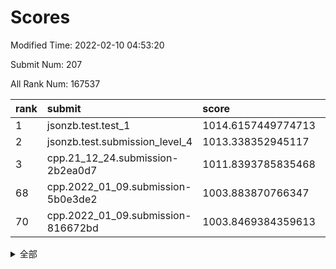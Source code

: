# Scores

Modified Time: 2022-02-10 04:53:20

Submit Num: 207

All Rank Num: 167537

| rank |               submit               |       score        |       sigma        | pk_num |
| :--- | :--------------------------------- | :----------------- | :----------------- | :----- |
| 1    | jsonzb.test.test_1                 | 1014.6157449774713 | 0.8287153406206792 | 3240   |
| 2    | jsonzb.test.submission_level_4     | 1013.338352945117  | 0.797207900365902  | 3238   |
| 3    | cpp.21_12_24.submission-2b2ea0d7   | 1011.8393785835468 | 0.7978989859032694 | 3237   |
| 68   | cpp.2022_01_09.submission-5b0e3de2 | 1003.883870766347  | 0.711019769395109  | 3235   |
| 70   | cpp.2022_01_09.submission-816672bd | 1003.8469384359613 | 0.7204963399811498 | 3233   |


<details>
<summary>全部</summary>

| rank |                 submit                 |       score        |       sigma        | pk_num |
| :--- | :------------------------------------- | :----------------- | :----------------- | :----- |
| 1    | jsonzb.test.test_1                     | 1014.6157449774713 | 0.8287153406206792 | 3240   |
| 2    | jsonzb.test.submission_level_4         | 1013.338352945117  | 0.797207900365902  | 3238   |
| 3    | cpp.21_12_24.submission-2b2ea0d7       | 1011.8393785835468 | 0.7978989859032694 | 3237   |
| 4    | gobigger.level_3.submission_level_3_42 | 1011.4219698333221 | 0.770433185189735  | 3235   |
| 5    | gobigger.level_3.submission_level_3_35 | 1011.3532246551047 | 0.7657144821618116 | 3236   |
| 6    | gobigger.level_3.submission_level_3_8  | 1011.3202407232395 | 0.7695835877570745 | 3237   |
| 7    | gobigger.level_3.submission_level_3_36 | 1011.2608522930159 | 0.776870575197608  | 3240   |
| 8    | gobigger.level_3.submission_level_3_31 | 1011.1431939640511 | 0.7844398300778798 | 3236   |
| 9    | gobigger.level_3.submission_level_3_10 | 1011.0962425972722 | 0.7829183158061103 | 3234   |
| 10   | gobigger.level_3.submission_level_3_12 | 1011.0950745989494 | 0.7673718223321458 | 3237   |
| 11   | gobigger.level_3.submission_level_3_15 | 1011.0092128878974 | 0.753681885770583  | 3237   |
| 12   | gobigger.level_3.submission_level_3_34 | 1010.8613215769022 | 0.7852742907782838 | 3236   |
| 13   | gobigger.level_3.submission_level_3_20 | 1010.7797333254387 | 0.7719780781691922 | 3235   |
| 14   | gobigger.level_3.submission_level_3_28 | 1010.7517884210904 | 0.7487823231901636 | 3238   |
| 15   | gobigger.level_3.submission_level_3_0  | 1010.7008520099849 | 0.7752132906144488 | 3236   |
| 16   | gobigger.level_3.submission_level_3_46 | 1010.6741731511638 | 0.7550629428967418 | 3235   |
| 17   | gobigger.level_3.submission_level_3_30 | 1010.6293277633238 | 0.7658477724397984 | 3237   |
| 18   | gobigger.level_3.submission_level_3_2  | 1010.550332133114  | 0.75615070871134   | 3233   |
| 19   | gobigger.level_3.submission_level_3_19 | 1010.5091605970159 | 0.7898439679904359 | 3233   |
| 20   | gobigger.level_3.submission_level_3_18 | 1010.4823536505331 | 0.7478966719395951 | 3235   |
| 21   | gobigger.level_3.submission_level_3_7  | 1010.4726607674648 | 0.7898684289612871 | 3241   |
| 22   | gobigger.level_3.submission_level_3_49 | 1010.433900629956  | 0.7641459538220272 | 3245   |
| 23   | gobigger.level_3.submission_level_3_26 | 1010.381926913528  | 0.775746144555757  | 3242   |
| 24   | gobigger.level_3.submission_level_3_22 | 1010.3261476797522 | 0.7810078172775414 | 3238   |
| 25   | gobigger.level_3.submission_level_3_39 | 1010.2629016260544 | 0.7510568005198475 | 3242   |
| 26   | gobigger.level_3.submission_level_3_32 | 1010.1785010724813 | 0.7745556394036294 | 3243   |
| 27   | gobigger.level_3.submission_level_3_41 | 1010.1763747641497 | 0.7673444855184863 | 3240   |
| 28   | gobigger.level_3.submission_level_3_48 | 1010.151372343173  | 0.7539413478610659 | 3236   |
| 29   | gobigger.level_3.submission_level_3_45 | 1010.0074288084188 | 0.729498192681604  | 3236   |
| 30   | gobigger.level_3.submission_level_3_23 | 1009.9744094418613 | 0.753597194147481  | 3241   |
| 31   | gobigger.level_3.submission_level_3_1  | 1009.8073026048996 | 0.7622404909336599 | 3237   |
| 32   | gobigger.level_3.submission_level_3_17 | 1009.8037523706089 | 0.7560197126650492 | 3235   |
| 33   | gobigger.level_3.submission_level_3_25 | 1009.801898937466  | 0.7521408003296078 | 3236   |
| 34   | gobigger.level_3.submission_level_3_44 | 1009.6736709604997 | 0.7637212178279135 | 3239   |
| 35   | gobigger.level_3.submission_level_3_29 | 1009.6695113354707 | 0.7485212748308461 | 3239   |
| 36   | gobigger.level_3.submission_level_3_43 | 1009.6211845117541 | 0.7597477846305357 | 3242   |
| 37   | gobigger.level_3.submission_level_3_24 | 1009.5785821520009 | 0.762129246986754  | 3239   |
| 38   | gobigger.level_3.submission_level_3_5  | 1009.5647203271072 | 0.7671375643326135 | 3237   |
| 39   | gobigger.level_3.submission_level_3_27 | 1009.5593441303778 | 0.7575854735955019 | 3238   |
| 40   | gobigger.level_3.submission_level_3_40 | 1009.5156013452771 | 0.7508943762288535 | 3237   |
| 41   | gobigger.level_3.submission_level_3_33 | 1009.3557691457298 | 0.7488341692193924 | 3238   |
| 42   | gobigger.level_3.submission_level_3_13 | 1009.3493038321182 | 0.7313813311271867 | 3235   |
| 43   | gobigger.level_3.submission_level_3_3  | 1009.2289803884239 | 0.7413332790072906 | 3241   |
| 44   | gobigger.level_3.submission_level_3_37 | 1009.2057760093413 | 0.7583407860119589 | 3240   |
| 45   | gobigger.level_3.submission_level_3_9  | 1009.0790657798675 | 0.7634829630079526 | 3234   |
| 46   | gobigger.level_3.submission_level_3_38 | 1009.0292180625457 | 0.7588863953571905 | 3237   |
| 47   | gobigger.level_3.submission_level_3_14 | 1008.8725918340803 | 0.7553007611733085 | 3237   |
| 48   | gobigger.level_3.submission_level_3_21 | 1008.7009815071108 | 0.7492490152667133 | 3239   |
| 49   | gobigger.level_3.submission_level_3_6  | 1008.5762234723276 | 0.7415425311217735 | 3234   |
| 50   | gobigger.level_3.submission_level_3_11 | 1008.5753008465084 | 0.7494182049577862 | 3237   |
| 51   | gobigger.level_3.submission_level_3_4  | 1008.5228362422525 | 0.7670223633965076 | 3236   |
| 52   | gobigger.level_3.submission_level_3_47 | 1008.4940783839106 | 0.7253636692278242 | 3237   |
| 53   | gobigger.level_3.submission_level_3_16 | 1008.1392655410501 | 0.7547248579959311 | 3237   |
| 54   | gobigger.level_1.submission_level_1_1  | 1005.235511163661  | 0.7217661193378484 | 3237   |
| 55   | gobigger.level_1.submission_level_1_26 | 1004.8519896154386 | 0.72307665307378   | 3236   |
| 56   | gobigger.level_1.submission_level_1_21 | 1004.6532292408048 | 0.7146285413604612 | 3241   |
| 57   | gobigger.level_1.submission_level_1_28 | 1004.5895461735872 | 0.7257131337739848 | 3245   |
| 58   | gobigger.level_1.submission_level_1_18 | 1004.5867864245995 | 0.7289279774260097 | 3236   |
| 59   | gobigger.level_1.submission_level_1_41 | 1004.5443722391116 | 0.7124309284491988 | 3240   |
| 60   | gobigger.level_1.submission_level_1_19 | 1004.2571007397322 | 0.7217092875487079 | 3235   |
| 61   | gobigger.level_1.submission_level_1_48 | 1004.2048623636589 | 0.7114335135006497 | 3237   |
| 62   | gobigger.level_1.submission_level_1_44 | 1004.1972695026205 | 0.7176789603082159 | 3241   |
| 63   | gobigger.level_1.submission_level_1_5  | 1004.0977684687043 | 0.7187912646425322 | 3234   |
| 64   | gobigger.level_1.submission_level_1_10 | 1004.077223998738  | 0.7228098389926115 | 3238   |
| 65   | gobigger.level_1.submission_level_1_12 | 1004.0419360697572 | 0.7170561828581774 | 3237   |
| 66   | gobigger.level_1.submission_level_1_17 | 1003.9803511857646 | 0.7181313980192872 | 3235   |
| 67   | gobigger.level_1.submission_level_1_7  | 1003.973510036001  | 0.7141530879154657 | 3236   |
| 68   | cpp.2022_01_09.submission-5b0e3de2     | 1003.883870766347  | 0.711019769395109  | 3235   |
| 69   | gobigger.level_1.submission_level_1_39 | 1003.8698662956222 | 0.7087604607827442 | 3238   |
| 70   | cpp.2022_01_09.submission-816672bd     | 1003.8469384359613 | 0.7204963399811498 | 3233   |
| 71   | gobigger.level_1.submission_level_1_20 | 1003.844658918447  | 0.7199575528575861 | 3240   |
| 72   | gobigger.level_1.submission_level_1_6  | 1003.8369088797872 | 0.714791637691246  | 3236   |
| 73   | gobigger.level_1.submission_level_1_31 | 1003.8108962077563 | 0.7345415091892441 | 3235   |
| 74   | gobigger.level_1.submission_level_1_33 | 1003.8089042072935 | 0.7153525595772503 | 3239   |
| 75   | gobigger.level_1.submission_level_1_49 | 1003.764830891051  | 0.721291634789944  | 3238   |
| 76   | gobigger.level_1.submission_level_1_29 | 1003.7155113894015 | 0.7160698797520847 | 3236   |
| 77   | gobigger.level_1.submission_level_1_35 | 1003.6899911728088 | 0.7156207965374236 | 3239   |
| 78   | gobigger.level_1.submission_level_1_16 | 1003.6459255424675 | 0.7090353249265228 | 3243   |
| 79   | gobigger.level_1.submission_level_1_30 | 1003.3580445699688 | 0.7171325941064507 | 3238   |
| 80   | gobigger.level_1.submission_level_1_3  | 1003.2693934867132 | 0.7102734718657352 | 3239   |
| 81   | gobigger.level_1.submission_level_1_23 | 1003.2491825697566 | 0.7246552822430598 | 3241   |
| 82   | gobigger.level_1.submission_level_1_27 | 1003.2422394169098 | 0.717238475518935  | 3235   |
| 83   | gobigger.level_1.submission_level_1_8  | 1003.2391223912537 | 0.7160003583062701 | 3240   |
| 84   | gobigger.level_1.submission_level_1_38 | 1003.1972304205567 | 0.728012356662368  | 3243   |
| 85   | gobigger.level_1.submission_level_1_13 | 1003.1286314962139 | 0.7154823490679124 | 3238   |
| 86   | gobigger.level_1.submission_level_1_11 | 1003.1129474473084 | 0.7165251691963223 | 3239   |
| 87   | gobigger.level_1.submission_level_1_14 | 1003.0873183027876 | 0.7241017814883555 | 3238   |
| 88   | gobigger.level_1.submission_level_1_2  | 1003.0633267350772 | 0.7088315098169633 | 3237   |
| 89   | gobigger.level_1.submission_level_1_0  | 1003.0580293812567 | 0.7133967322095058 | 3240   |
| 90   | gobigger.level_1.submission_level_1_4  | 1003.0054351551362 | 0.7170502433073185 | 3238   |
| 91   | gobigger.level_1.submission_level_1_9  | 1002.993703180789  | 0.7168169295021148 | 3241   |
| 92   | gobigger.level_1.submission_level_1_40 | 1002.9744529015783 | 0.7280337438984946 | 3234   |
| 93   | gobigger.level_1.submission_level_1_46 | 1002.9364421405099 | 0.7148876060489437 | 3240   |
| 94   | gobigger.level_1.submission_level_1_43 | 1002.9238207216928 | 0.7281889745026527 | 3237   |
| 95   | gobigger.level_1.submission_level_1_32 | 1002.8796823541816 | 0.7169949117839494 | 3238   |
| 96   | gobigger.level_1.submission_level_1_25 | 1002.7702011005217 | 0.7175012656708395 | 3235   |
| 97   | gobigger.level_1.submission_level_1_37 | 1002.717532154139  | 0.7080069848492692 | 3229   |
| 98   | gobigger.level_1.submission_level_1_24 | 1002.6891907762628 | 0.7190322374835697 | 3235   |
| 99   | gobigger.level_1.submission_level_1_42 | 1002.5126455528494 | 0.709327776964955  | 3235   |
| 100  | gobigger.level_1.submission_level_1_45 | 1002.4816637359244 | 0.7073323612126197 | 3239   |
| 101  | gobigger.level_1.submission_level_1_36 | 1002.4698228528598 | 0.712958203468303  | 3240   |
| 102  | gobigger.level_1.submission_level_1_15 | 1002.3407526737387 | 0.7195561037496406 | 3238   |
| 103  | gobigger.level_1.submission_level_1_22 | 1002.3277347973941 | 0.7091307009563633 | 3236   |
| 104  | gobigger.level_1.submission_level_1_34 | 1002.3077155530121 | 0.7141989034682146 | 3234   |
| 105  | gobigger.level_1.submission_level_1_47 | 1000.5179290011835 | 0.7122046219468308 | 3239   |
| 106  | gobigger.random.submission_random_42   | 998.0136718731583  | 0.7085409859222805 | 3238   |
| 107  | gobigger.random.submission_random_16   | 996.9615874909346  | 0.7068144323960273 | 3229   |
| 108  | gobigger.random.submission_random_41   | 996.74376531951    | 0.7068712852888824 | 3239   |
| 109  | gobigger.random.submission_random_32   | 996.7138897886628  | 0.6992655477669449 | 3238   |
| 110  | gobigger.random.submission_random_21   | 996.7111765560717  | 0.7071058919777286 | 3241   |
| 111  | gobigger.random.submission_random_14   | 996.5781876506837  | 0.7122808552705898 | 3239   |
| 112  | gobigger.random.submission_random_24   | 996.4685353629658  | 0.7191273427712451 | 3237   |
| 113  | gobigger.random.submission_random_29   | 996.3438683676998  | 0.704970491004345  | 3237   |
| 114  | gobigger.random.submission_random_0    | 996.3354957958782  | 0.7129947434835786 | 3242   |
| 115  | gobigger.random.submission_random_27   | 996.2614856042986  | 0.7126533234792995 | 3237   |
| 116  | gobigger.random.submission_random_12   | 996.1523118408837  | 0.7153510091645245 | 3237   |
| 117  | gobigger.random.submission_random_2    | 996.1481686120358  | 0.7117292082154295 | 3236   |
| 118  | gobigger.random.submission_random_33   | 996.0673152251989  | 0.7120238170367774 | 3236   |
| 119  | gobigger.random.submission_random_23   | 995.9626523779148  | 0.7138191462526337 | 3234   |
| 120  | gobigger.random.submission_random_37   | 995.9614262174056  | 0.7087887971939798 | 3237   |
| 121  | gobigger.random.submission_random_36   | 995.8513588460646  | 0.7032776550160427 | 3240   |
| 122  | gobigger.random.submission_random_31   | 995.8247412599618  | 0.7123887171762616 | 3238   |
| 123  | gobigger.random.submission_random_30   | 995.8209135499781  | 0.7120458738843699 | 3244   |
| 124  | gobigger.random.submission_random_8    | 995.8173498213814  | 0.7227981342251671 | 3236   |
| 125  | gobigger.random.submission_random_7    | 995.8109178701278  | 0.7140603766270265 | 3237   |
| 126  | gobigger.random.submission_random_11   | 995.7816535845401  | 0.7178195454798779 | 3237   |
| 127  | gobigger.random.submission_random_39   | 995.7684377575606  | 0.70239947010586   | 3237   |
| 128  | gobigger.random.submission_random_46   | 995.7621549961983  | 0.711274307131763  | 3241   |
| 129  | gobigger.random.submission_random_40   | 995.752591172067   | 0.7173102040811963 | 3237   |
| 130  | gobigger.random.submission_random_43   | 995.7331180468019  | 0.7096728678100314 | 3236   |
| 131  | gobigger.random.submission_random_28   | 995.7306161165312  | 0.7204071758873418 | 3235   |
| 132  | gobigger.random.submission_random_48   | 995.6522938534164  | 0.7169811205815128 | 3237   |
| 133  | gobigger.random.submission_random_5    | 995.6332089306844  | 0.7085082097146679 | 3241   |
| 134  | gobigger.random.submission_random_17   | 995.6136448238522  | 0.7057318998702344 | 3240   |
| 135  | gobigger.random.submission_random_22   | 995.6017047002671  | 0.7185429921715483 | 3238   |
| 136  | gobigger.random.submission_random_6    | 995.5722428324276  | 0.7002254820089445 | 3241   |
| 137  | gobigger.random.submission_random_38   | 995.5198414126165  | 0.7029404223641774 | 3233   |
| 138  | gobigger.random.submission_random_4    | 995.5082964387597  | 0.7136354394083376 | 3240   |
| 139  | gobigger.random.submission_random_35   | 995.4879115523838  | 0.710961209925313  | 3238   |
| 140  | gobigger.random.submission_random_9    | 995.4214068927447  | 0.7186487653273981 | 3241   |
| 141  | gobigger.random.submission_random_47   | 995.3607248756347  | 0.7105569627683564 | 3228   |
| 142  | gobigger.random.submission_random_10   | 995.3383722813323  | 0.7111025384920421 | 3235   |
| 143  | gobigger.random.submission_random_15   | 995.3267798983032  | 0.7118431556573911 | 3239   |
| 144  | gobigger.random.submission_random_18   | 995.2972953845475  | 0.7267951894603024 | 3236   |
| 145  | gobigger.random.submission_random_34   | 995.1888530909255  | 0.708687025752815  | 3237   |
| 146  | gobigger.random.submission_random_49   | 995.1799904688397  | 0.721268405712045  | 3237   |
| 147  | gobigger.random.submission_random_19   | 995.1450949677368  | 0.7296256946942227 | 3236   |
| 148  | gobigger.random.submission_random_3    | 995.1156550313411  | 0.710583493767778  | 3237   |
| 149  | gobigger.random.submission_random_26   | 995.0872011860788  | 0.7276749764225201 | 3238   |
| 150  | gobigger.random.submission_random_1    | 995.0627077768081  | 0.7291259180511723 | 3235   |
| 151  | gobigger.random.submission_random_44   | 995.0380996426019  | 0.716720431619769  | 3236   |
| 152  | gobigger.random.submission_random_45   | 994.9187300039528  | 0.7108252385348462 | 3236   |
| 153  | gobigger.random.submission_random_20   | 994.8411345238604  | 0.7205572995234548 | 3239   |
| 154  | gobigger.random.submission_random_13   | 994.7974676906588  | 0.703632080594422  | 3238   |
| 155  | gobigger.random.submission_random_25   | 994.608886281284   | 0.7079966068829008 | 3236   |
| 156  | gobigger.level_2.submission_level_2_40 | 993.6864299455818  | 0.7176128248776691 | 3240   |
| 157  | gobigger.level_2.submission_level_2_48 | 993.5444012756386  | 0.7410794729527195 | 3238   |
| 158  | gobigger.level_2.submission_level_2_12 | 993.475736316387   | 0.74105356373235   | 3237   |
| 159  | gobigger.level_2.submission_level_2_21 | 993.4143502563728  | 0.7382248569681429 | 3239   |
| 160  | gobigger.level_2.submission_level_2_25 | 993.2995554451721  | 0.731963187234796  | 3233   |
| 161  | gobigger.level_2.submission_level_2_32 | 993.2236126110066  | 0.7492443717956747 | 3244   |
| 162  | gobigger.level_2.submission_level_2_42 | 993.1830809604344  | 0.7490669342344912 | 3238   |
| 163  | gobigger.level_2.submission_level_2_38 | 993.0090519788343  | 0.727801275817196  | 3243   |
| 164  | gobigger.level_2.submission_level_2_37 | 992.8761573182128  | 0.746033541524721  | 3234   |
| 165  | gobigger.level_2.submission_level_2_22 | 992.86014327332    | 0.7390673621534346 | 3239   |
| 166  | gobigger.level_2.submission_level_2_9  | 992.8145206318313  | 0.7287982978332059 | 3235   |
| 167  | gobigger.level_2.submission_level_2_15 | 992.803007706265   | 0.7357354069357814 | 3236   |
| 168  | gobigger.level_2.submission_level_2_35 | 992.5929808488486  | 0.7419002809704387 | 3238   |
| 169  | gobigger.level_2.submission_level_2_5  | 992.5580701404493  | 0.7515136785306813 | 3237   |
| 170  | gobigger.level_2.submission_level_2_44 | 992.5364097129376  | 0.7462818874697866 | 3242   |
| 171  | gobigger.level_2.submission_level_2_0  | 992.5279604623807  | 0.7250118870520863 | 3234   |
| 172  | gobigger.level_2.submission_level_2_10 | 992.4900120858941  | 0.744400323989707  | 3241   |
| 173  | gobigger.level_2.submission_level_2_11 | 992.4194049473662  | 0.7409133163963915 | 3235   |
| 174  | gobigger.level_2.submission_level_2_13 | 992.1419124768921  | 0.7420401746240064 | 3235   |
| 175  | gobigger.level_2.submission_level_2_33 | 992.1348047118104  | 0.7345343026148671 | 3241   |
| 176  | gobigger.level_2.submission_level_2_46 | 992.0436998025054  | 0.739683823381564  | 3238   |
| 177  | gobigger.level_2.submission_level_2_49 | 991.9846537841838  | 0.7693846256667182 | 3239   |
| 178  | gobigger.level_2.submission_level_2_43 | 991.9538227834329  | 0.7425910486660691 | 3236   |
| 179  | gobigger.level_2.submission_level_2_36 | 991.9158441632158  | 0.7409064526552893 | 3236   |
| 180  | gobigger.level_2.submission_level_2_6  | 991.8947608082493  | 0.756848033680664  | 3236   |
| 181  | gobigger.level_2.submission_level_2_26 | 991.8618250692444  | 0.7332800873542301 | 3234   |
| 182  | gobigger.level_2.submission_level_2_17 | 991.8174192103597  | 0.7420217283526592 | 3239   |
| 183  | gobigger.level_2.submission_level_2_7  | 991.7986278574253  | 0.74472464376794   | 3236   |
| 184  | gobigger.level_2.submission_level_2_31 | 991.7507636985891  | 0.7367607939536576 | 3238   |
| 185  | gobigger.level_2.submission_level_2_2  | 991.7448076328014  | 0.7343547655465913 | 3235   |
| 186  | gobigger.level_2.submission_level_2_14 | 991.6931571960333  | 0.7599847857527506 | 3237   |
| 187  | gobigger.level_2.submission_level_2_4  | 991.6545627488163  | 0.7274992086406442 | 3239   |
| 188  | gobigger.level_2.submission_level_2_16 | 991.6140701866292  | 0.7452280192481164 | 3237   |
| 189  | gobigger.level_2.submission_level_2_27 | 991.5970979227839  | 0.7626789153211427 | 3241   |
| 190  | gobigger.level_2.submission_level_2_29 | 991.5321355785583  | 0.7388604058801718 | 3236   |
| 191  | gobigger.level_2.submission_level_2_45 | 991.5283622266594  | 0.7744033251835729 | 3239   |
| 192  | gobigger.level_2.submission_level_2_3  | 991.4998311118118  | 0.7469895226226366 | 3237   |
| 193  | gobigger.level_2.submission_level_2_20 | 991.4225563397363  | 0.7619967234087606 | 3231   |
| 194  | gobigger.level_2.submission_level_2_47 | 991.383837489765   | 0.7465442918619923 | 3237   |
| 195  | gobigger.level_2.submission_level_2_39 | 991.2438560147451  | 0.7521588678099805 | 3238   |
| 196  | gobigger.level_2.submission_level_2_23 | 991.233077718092   | 0.7450246685893243 | 3237   |
| 197  | gobigger.level_2.submission_level_2_19 | 991.2234472660963  | 0.7632959910709368 | 3235   |
| 198  | gobigger.level_2.submission_level_2_18 | 991.1318114463895  | 0.774674169592337  | 3236   |
| 199  | gobigger.level_2.submission_level_2_1  | 991.0259490833478  | 0.7563148670270465 | 3236   |
| 200  | gobigger.level_2.submission_level_2_24 | 990.9702812810159  | 0.755734203512868  | 3238   |
| 201  | gobigger.level_2.submission_level_2_34 | 990.9568111530847  | 0.737886168783282  | 3233   |
| 202  | gobigger.level_2.submission_level_2_41 | 990.8677006456521  | 0.7547550912589626 | 3238   |
| 203  | gobigger.level_2.submission_level_2_30 | 990.7859950497229  | 0.7542991806953149 | 3239   |
| 204  | gobigger.level_2.submission_level_2_8  | 990.7553118705455  | 0.7739238510304036 | 3241   |
| 205  | gobigger.level_2.submission_level_2_28 | 990.5696657954371  | 0.7588321327105595 | 3233   |
| 206  | gobigger.none.submission_none_1        | 979.5428440876368  | 1.2167060096173115 | 3237   |
| 207  | gobigger.none.submission_none_0        | 977.4577760650249  | 1.242150440806045  | 3237   |

</details>
